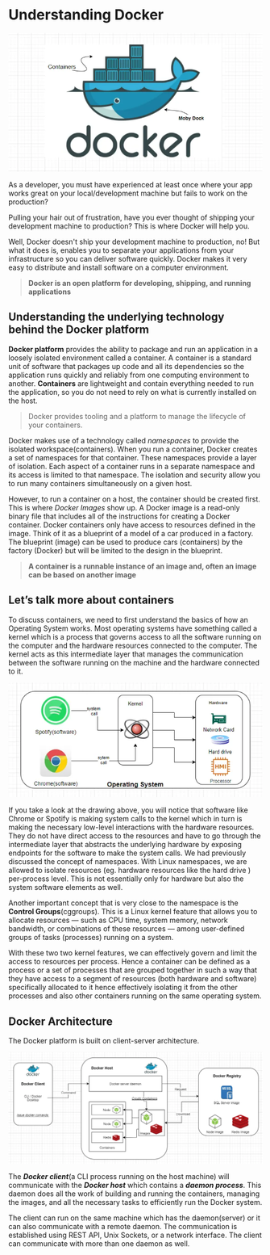 # Understanding Docker

![alt text](image.png)

As a developer, you must have experienced at least once where your app works great on your local/development machine but fails to work on the production?

Pulling your hair out of frustration, have you ever thought of shipping your development machine to production? This is where Docker will help you.

Well, Docker doesn't ship your development machine to production, no! But what it does is, enables you to separate your applications from your infrastructure so you can deliver software quickly. Docker makes it very easy to distribute and install software on a computer environment.

> **Docker is an open platform for developing, shipping, and running applications**

## Understanding the underlying technology behind the Docker platform

**Docker platform** provides the ability to package and run an application in a loosely isolated environment called a container. A container is a standard unit of software that packages up code and all its dependencies so the application runs quickly and reliably from one computing environment to another. **Containers** are lightweight and contain everything needed to run the application, so you do not need to rely on what is currently installed on the host.

> Docker provides tooling and a platform to manage the lifecycle of your containers.

Docker makes use of a technology called *namespaces* to provide the isolated workspace(containers). When you run a container, Docker creates a set of namespaces for that container. These namespaces provide a layer of isolation. Each aspect of a container runs in a separate namespace and its access is limited to that namespace. The isolation and security allow you to run many containers simultaneously on a given host.

However, to run a container on a host, the container should be created first. This is where *Docker Images* show up. A Docker image is a read-only binary file that includes all of the instructions for creating a Docker container. Docker containers only have access to resources defined in the image. Think of it as a blueprint of a model of a car produced in a factory. The blueprint (image) can be used to produce cars (containers) by the factory (Docker) but will be limited to the design in the blueprint.

> **A container is a runnable instance of an image and, often an image can be based on another image**

## Let’s talk more about containers

To discuss containers, we need to first understand the basics of how an Operating System works. Most operating systems have something called a kernel which is a process that governs access to all the software running on the computer and the hardware resources connected to the computer. The kernel acts as this intermediate layer that manages the communication between the software running on the machine and the hardware connected to it.

![alt text](image-1.png)

If you take a look at the drawing above, you will notice that software like Chrome or Spotify is making system calls to the kernel which in turn is making the necessary low-level interactions with the hardware resources. They do not have direct access to the resources and have to go through the intermediate layer that abstracts the underlying hardware by exposing endpoints for the software to make the system calls. We had previously discussed the concept of namespaces. With Linux namespaces, we are allowed to isolate resources (eg. hardware resources like the hard drive ) per-process level. This is not essentially only for hardware but also the system software elements as well.

Another important concept that is very close to the namespace is the **Control Groups**(cggroups). This is a Linux kernel feature that allows you to allocate resources — such as CPU time, system memory, network bandwidth, or combinations of these resources — among user-defined groups of tasks (processes) running on a system.

With these two two kernel features, we can effectively govern and limit the access to resources per process. Hence a container can be defined as a process or a set of processes that are grouped together in such a way that they have access to a segment of resources (both hardware and software) specifically allocated to it hence effectively isolating it from the other processes and also other containers running on the same operating system.

## Docker Architecture

The Docker platform is built on client-server architecture.

![alt text](image-2.png)

The **_Docker client_**(a CLI process running on the host machine) will communicate with the **_Docker host_** which contains a **_daemon process_**. This daemon does all the work of building and running the containers, managing the images, and all the necessary tasks to efficiently run the Docker system.

The client can run on the same machine which has the daemon(server) or it can also communicate with a remote daemon. The communication is established using REST API, Unix Sockets, or a network interface. The client can communicate with more than one daemon as well.




